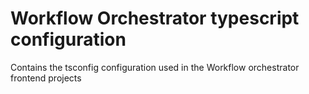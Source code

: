 # Workflow Orchestrator typescript configuration

Contains the tsconfig configuration used in the Workflow orchestrator frontend projects
